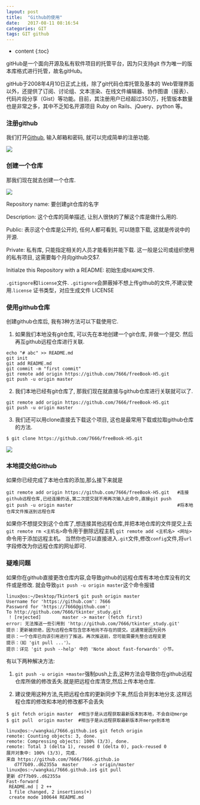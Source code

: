 ```yaml
---
layout: post
title:  "Github的使用"
date:   2017-08-11 08:16:54
categories: GIT
tags: GIT github
---
```


* content
{:toc}

gitHub是一个面向开源及私有软件项目的托管平台，因为只支持git 作为唯一的版本库格式进行托管，故名gitHub。



gitHub于2008年4月10日正式上线，除了git代码仓库托管及基本的 Web管理界面以外，还提供了订阅、讨论组、文本渲染、在线文件编辑器、协作图谱（报表）、代码片段分享（Gist）等功能。目前，其注册用户已经超过350万，托管版本数量也是非常之多，其中不乏知名开源项目 Ruby on Rails、jQuery、python 等。


### 注册github

我们打开[Github](https://github.com), 输入邮箱和密码, 就可以完成简单的注册功能.

![](http://oujvmc3la.bkt.clouddn.com/github.png)

### 创建一个仓库

那我们现在就去创建一个仓库.

![](http://oujvmc3la.bkt.clouddn.com/repo.png)

Repository name: 要创建git仓库的名字

Description: 这个仓库的简单描述, 让别人很快的了解这个库是做什么用的.

Public: 表示这个仓库是公开的, 任何人都可看到, 可以随意下载, 这就是传说中的开源.

Private: 私有库, 只能指定相关的人员才能看到并能下载. 这一般是公司或组织使用的私有项目, 这需要每个月向github交$7.

Initialze this Repository with a README: 初始生成`README`文件.

`.gitignore`和`license`文件. `.gitignore`会屏蔽掉不想上传github的文件,不建议使用.`license` 证书类型，对应生成文件 LICENSE

### 使用github仓库

创建github仓库后, 我有3种方法可以下载使用它.

1. 如果我们本地没有git仓库, 可以先在本地创建一个git仓库, 并做一个提交. 然后再互github远程仓库进行关联.

```
echo "# abc" >> README.md
git init
git add README.md
git commit -m "first commit"
git remote add origin https://github.com/7666/freeBook-H5.git
git push -u origin master
```

2. 我们本地已经有git仓库了, 那我们现在就直接与github仓库进行关联就可以了.

```
git remote add origin https://github.com/7666/freeBook-H5.git
git push -u origin master
```

3. 我们还可以用clone直接去下载这个项目, 这也是最常用下载或拉取github仓库的方法.

```
$ git clone https://github.com/7666/freeBook-H5.git
```

![](http://oujvmc3la.bkt.clouddn.com/repo1.png)

### 本地提交给Github

如果你已经完成了本地仓库的添加,那么接下来就是

```
git remote add origin https://github.com/7666/freeBook-H5.git   #连接github远程仓库,已经连接的话,第二次提交就不用再次输入此命令,直接git push
git push -u origin master                                       #将本地仓库文件推送到远程仓库
```

如果你不想提交到这个仓库了,想连接其他远程仓库,并把本地仓库的文件提交上去
`git remote rm <主机名>`命令用于删除远程主机
`git remote add <主机名> <网址>`命令用于添加远程主机。
当然你也可以直接进入`.git`文件,修改`config`文件,将`url`字段修改为你远程仓库的网址即可.

### 疑难问题

如果你在github直接更改仓库内容,会导致github的远程仓库有本地仓库没有的文件或是修改.
就会导致`git push -u origin master`这个命令报错

```
linux@os:~/Desktop/Tkinter$ git push origin master
Username for 'https://github.com': 7666
Password for 'https://7666@github.com':
To http://github.com/7666/tkinter_study.git
 ! [rejected]        master -> master (fetch first)
error: 无法推送一些引用到 'http://github.com/7666/tkinter_study.git'
提示：更新被拒绝，因为远程仓库包含您本地尚不存在的提交。这通常是因为另外
提示：一个仓库已向该引用进行了推送。再次推送前，您可能需要先整合远程变更
提示：（如 'git pull ...'）。
提示：详见 'git push --help' 中的 'Note about fast-forwards' 小节。
```

有以下两种解决方法:

1. `git push -u origin +master`强制push上去,这种方法会导致你在github远程仓库所做的修改丢失.就是把远程仓库清空,然后上传本地仓库.

2. 建议使用这种方法,先把远程仓库的更新同步下来,然后合并到本地分支.这样远程仓库的修改和本地的修改都不会丢失

```
$ git fetch origin master  #相当于是从远程获取最新版本到本地，不会自动merge
$ git pull  origin master  #相当于是从远程获取最新版本并merge到本地
```

```
linux@os:~/wangkai/7666.github.io$ git fetch origin
remote: Counting objects: 3, done.
remote: Compressing objects: 100% (3/3), done.
remote: Total 3 (delta 1), reused 0 (delta 0), pack-reused 0
展开对象中: 100% (3/3), 完成.
来自 https://github.com/7666/7666.github.io
   d7f7b09..d62355a  master     -> origin/master
linux@os:~/wangkai/7666.github.io$ git pull
更新 d7f7b09..d62355a
Fast-forward
 README.md | 2 ++
 1 file changed, 2 insertions(+)
 create mode 100644 README.md
```
